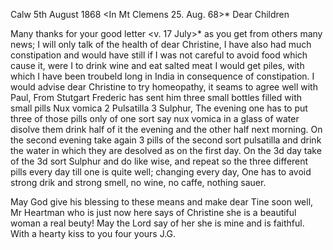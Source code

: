  Calw 5th August 1868
 <In Mt Clemens 25. Aug. 68>*
Dear Children

Many thanks for your good letter <v. 17 July>* as you get from others many news; I will only talk of the health of dear Christine, I have also had much constipation and would have still if I was not careful to avoid food which cause it, were I to drink wine and eat salted meat I would get piles, with which I have been troubeld long in India in consequence of constipation. I would advise dear Christine to try homeopathy, it seams to agree well with Paul, From Stutgart Frederic has sent him three small bottles filled with small pills Nux vomica 2 Pulsatilla 3 Sulphur, The evening one has to put three of those pills only of one sort say nux vomica in a glass of water disolve them drink half of it the evening and the other half next morning. On the second evening take again 3 pills of the second sort pulsatilla and drink the water in which they are desolved as on the first day. On the 3d day take of the 3d sort Sulphur and do like wise, and repeat so the three different pills every day till one is quite well; changing every day, One has to avoid strong drik and strong smell, no wine, no caffe, nothing sauer.

May God give his blessing to these means and make dear Tine soon well, Mr Heartman who is just now here says of Christine she is a beautiful woman a real beuty! May the Lord say of her she is mine and is faithful. With a hearty kiss to you four
 yours J.G.
